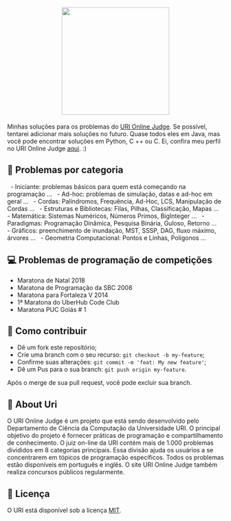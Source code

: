 <h1 align="center">
    <img src="https://i.imgur.com/FNA27pn.png" width="250px" />
</h1>

Minhas soluções para os problemas do [URI Online Judge]. Se possível, tentarei adicionar mais soluções no futuro.
Quase todos eles em Java, mas você pode encontrar soluções em Python, C ++ ou C. Ei, confira meu perfil no URI Online Judge [aqui]. :)

## :memo: Problemas por categoria

  - Iniciante: problemas básicos para quem está começando na programação ...
  - Ad-hoc: problemas de simulação, datas e ad-hoc em geral ...
  - Cordas: Palíndromos, Frequência, Ad-Hoc, LCS, Manipulação de Cordas ...
  - Estruturas e Bibliotecas: Filas, Pilhas, Classificação, Mapas ...
  - Matemática: Sistemas Numéricos, Números Primos, BigInteger ...
  - Paradigmas: Programação Dinâmica, Pesquisa Binária, Guloso, Retorno ...
  - Gráficos: preenchimento de inundação, MST, SSSP, DAG, fluxo máximo, árvores ...
  - Geometria Computacional: Pontos e Linhas, Polígonos ...
  
## 💻 Problemas de programação de competições

- Maratona de Natal 2018
- Maratona de Programação da SBC 2008
- Maratona para Fortaleza V 2014
- 1ª Maratona do UberHub Code Club
- Maratona PUC Goiás # 1

## 🤔 Como contribuir

- Dê um fork este repositório;
- Crie uma branch com o seu recurso: `git checkout -b my-feature`;
- Confirme suas alterações: `git commit -m 'feat: My new feature'`;
- Dê um Pus para o sua branch: `git push origin my-feature`.

Após o merge de sua pull request, você pode excluir sua branch.

## 🔖 About Uri

O URI Online Judge é um projeto que está sendo desenvolvido pelo Departamento de Ciência da Computação da Universidade URI.
O principal objetivo do projeto é fornecer práticas de programação e compartilhamento de conhecimento.
O juiz on-line da URI contém mais de 1.000 problemas divididos em 8 categorias principais.
Essa divisão ajuda os usuários a se concentrarem em tópicos de programação específicos.
Todos os problemas estão disponíveis em português e inglês.
O site URI Online Judge também realiza concursos públicos regularmente.

## :memo: Licença

O URI está disponível sob a licença [MIT].

[URI Online Judge]: https://www.urionlinejudge.com.br/
[aqui]: https://www.urionlinejudge.com.br/judge/pt/profile/383035
[MIT]: https://opensource.org/licenses/mit-license.php
